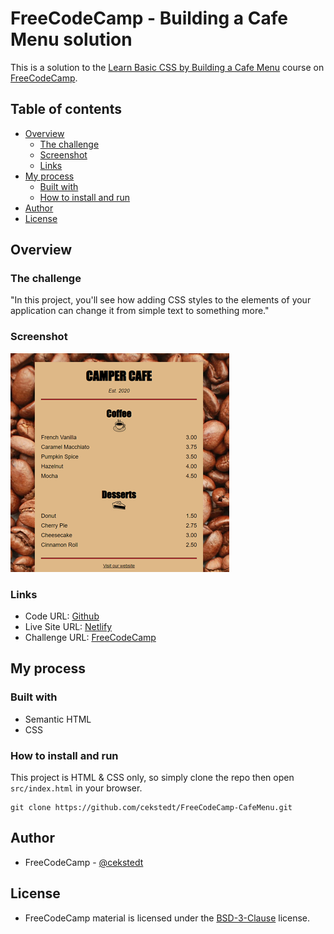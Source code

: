 # FreeCodeCamp - Building a Cafe Menu solution

This is a solution to the [Learn Basic CSS by Building a Cafe Menu](https://www.freecodecamp.org/learn/2022/responsive-web-design/learn-basic-css-by-building-a-cafe-menu/) course on [FreeCodeCamp](https://www.freecodecamp.org/).

## Table of contents

- [Overview](#overview)
  - [The challenge](#the-challenge)
  - [Screenshot](#screenshot)
  - [Links](#links)
- [My process](#my-process)
  - [Built with](#built-with)
  - [How to install and run](#how-to-install-and-run)
- [Author](#author)
- [License](#license)

## Overview

### The challenge

"In this project, you'll see how adding CSS styles to the elements of your application can change it from simple text to something more."

### Screenshot

![Screenshot](./thumbnail.png)

### Links

- Code URL: [Github](https://github.com/cekstedt/FreeCodeCamp-CafeMenu)
- Live Site URL: [Netlify](https://lucky-conkies-c8e924.netlify.app/)
- Challenge URL: [FreeCodeCamp](https://www.freecodecamp.org/learn/2022/responsive-web-design/learn-basic-css-by-building-a-cafe-menu/)

## My process

### Built with

- Semantic HTML
- CSS

### How to install and run

This project is HTML & CSS only, so simply clone the repo then open `src/index.html` in your browser.

```
git clone https://github.com/cekstedt/FreeCodeCamp-CafeMenu.git
```

## Author

- FreeCodeCamp - [@cekstedt](https://www.freecodecamp.org/cekstedt)

## License

- FreeCodeCamp material is licensed under the [BSD-3-Clause](https://github.com/freeCodeCamp/freeCodeCamp/blob/main/LICENSE.md) license.
